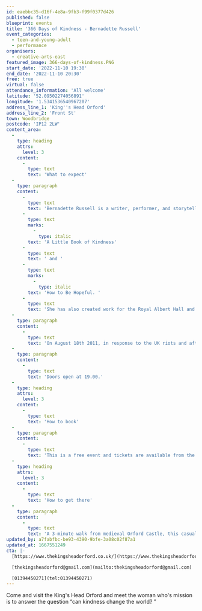 ```yaml
---
id: eaebbc35-d16f-4e8a-9fb3-f99f0377d426
published: false
blueprint: events
title: '366 Days of Kindness - Bernadette Russell'
event_categories:
  - teen-and-young-adult
  - performance
organisers:
  - creative-arts-east
featured_image: 366-days-of-kindness.PNG
start_date: '2022-11-10 19:30'
end_date: '2022-11-10 20:30'
free: true
virtual: false
attendance_information: 'All welcome'
latitude: '52.09502274056891'
longitude: '1.5341536540967207'
address_line_1: 'King''s Head Orford'
address_line_2: 'Front St'
town: Woodbridge
postcode: 'IP12 2LW'
content_area:
  -
    type: heading
    attrs:
      level: 3
    content:
      -
        type: text
        text: 'What to expect'
  -
    type: paragraph
    content:
      -
        type: text
        text: 'Bernadette Russell is a writer, performer, and storyteller with a talent for writing inspirational books such as '
      -
        type: text
        marks:
          -
            type: italic
        text: 'A Little Book of Kindness'
      -
        type: text
        text: ' and '
      -
        type: text
        marks:
          -
            type: italic
        text: 'How to Be Hopeful. '
      -
        type: text
        text: 'She has also created work for the Royal Albert Hall and National Theatre amongst many others. '
  -
    type: paragraph
    content:
      -
        type: text
        text: 'On August 18th 2011, in response to the UK riots and after a chance encounter in a post office, Bernadette Russell embarked on a reckless mission to be kind to a stranger every single day for a year. This show, part stand up, part storytelling, charts this amazing year, which began with burning buildings, and ended with the flame of the Olympic torch. It attempts to answer the question: “is it possible to change the world just by being kind?”'
  -
    type: paragraph
    content:
      -
        type: text
        text: 'Doors open at 19.00.'
  -
    type: heading
    attrs:
      level: 3
    content:
      -
        type: text
        text: 'How to book'
  -
    type: paragraph
    content:
      -
        type: text
        text: 'This is a free event and tickets are available from the pub or 01394 450271 & thekingsheadorford@gmail.com.'
  -
    type: heading
    attrs:
      level: 3
    content:
      -
        type: text
        text: 'How to get there'
  -
    type: paragraph
    content:
      -
        type: text
        text: 'A 3-minute walk from medieval Orford Castle, this casual pub is 9 miles from Wickham Market train station and 2 miles from the 18th-century Orfordness Lighthouse within the Orford Ness National Nature Reserve. Free parking is available. '
updated_by: a7fabfbc-be93-4390-9bfe-3a08c02f87a1
updated_at: 1667551249
cta: |-
  [https://www.thekingsheadorford.co.uk/](https://www.thekingsheadorford.co.uk/)

  [thekingsheadorford@gmail.com](mailto:thekingsheadorford@gmail.com)

  [01394450271](tel:01394450271)
---
```

Come and visit the King's Head Orford and meet the woman who's mission is to answer the question “can kindness change the world? ”